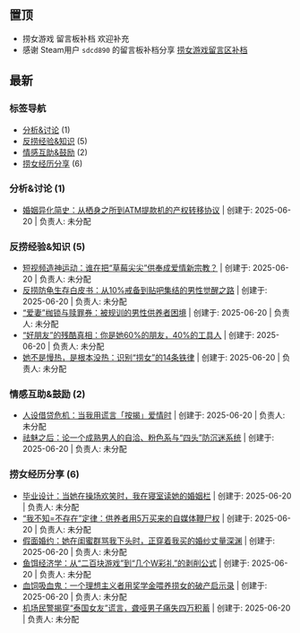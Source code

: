 ## 置顶 	 
- 捞女游戏 留言板补档 欢迎补充
- 感谢 Steam用户 `sdcd890` 的留言板补档分享   [捞女游戏留言区补档](https://steamcommunity.com/app/3350200/discussions/0/598530063829308769/)

<!-- ISSUE_LIST_START -->
## 最新

### 标签导航
- [分析&讨论](#分析&讨论) (1)
- [反捞经验&知识](#反捞经验&知识) (5)
- [情感互助&鼓励](#情感互助&鼓励) (2)
- [捞女经历分享](#捞女经历分享) (6)

### <a id='分析&讨论'></a>分析&讨论 (1)

- [婚姻异化简史：从栖身之所到ATM提款机的产权转移协议](https://github.com/Hodgins1135/LaoNvYouXi_Gold-digger_Message-Board/issues/12) | 创建于: 2025-06-20 | 负责人: 未分配

### <a id='反捞经验&知识'></a>反捞经验&知识 (5)

- [短视频造神运动：谁在把“草莓尖尖”供奉成爱情新宗教？](https://github.com/Hodgins1135/LaoNvYouXi_Gold-digger_Message-Board/issues/7) | 创建于: 2025-06-20 | 负责人: 未分配
- [反捞防龟生存白皮书：从10%戒备到贴吧集结的男性觉醒之路](https://github.com/Hodgins1135/LaoNvYouXi_Gold-digger_Message-Board/issues/6) | 创建于: 2025-06-20 | 负责人: 未分配
- [“爱妻”枷锁与赎罪券：被规训的男性供养者困境](https://github.com/Hodgins1135/LaoNvYouXi_Gold-digger_Message-Board/issues/5) | 创建于: 2025-06-20 | 负责人: 未分配
- [“好朋友”的残酷真相：你是她60%的朋友，40%的工具人](https://github.com/Hodgins1135/LaoNvYouXi_Gold-digger_Message-Board/issues/4) | 创建于: 2025-06-20 | 负责人: 未分配
- [她不是慢热，是根本没热：识别“捞女”的14条铁律](https://github.com/Hodgins1135/LaoNvYouXi_Gold-digger_Message-Board/issues/3) | 创建于: 2025-06-20 | 负责人: 未分配

### <a id='情感互助&鼓励'></a>情感互助&鼓励 (2)

- [人设借贷危机：当我用谎言「按揭」爱情时](https://github.com/Hodgins1135/LaoNvYouXi_Gold-digger_Message-Board/issues/9) | 创建于: 2025-06-20 | 负责人: 未分配
- [祛魅之后：论一个成熟男人的自洽、粉色系与“四头”防沉迷系统](https://github.com/Hodgins1135/LaoNvYouXi_Gold-digger_Message-Board/issues/2) | 创建于: 2025-06-20 | 负责人: 未分配

### <a id='捞女经历分享'></a>捞女经历分享 (6)

- [毕业设计：当她在操场欢笑时，我在寝室读她的婚姻栏](https://github.com/Hodgins1135/LaoNvYouXi_Gold-digger_Message-Board/issues/14) | 创建于: 2025-06-20 | 负责人: 未分配
- [“我不知=不存在”定律：供养者用5万买来的自媒体鞭尸权](https://github.com/Hodgins1135/LaoNvYouXi_Gold-digger_Message-Board/issues/13) | 创建于: 2025-06-20 | 负责人: 未分配
- [假面婚约：她在闺蜜群骂我下头时，正穿着我买的婚纱丈量深渊](https://github.com/Hodgins1135/LaoNvYouXi_Gold-digger_Message-Board/issues/11) | 创建于: 2025-06-20 | 负责人: 未分配
- [鱼饵经济学：从“二百块游戏”到“几个W彩礼”的剥削公式](https://github.com/Hodgins1135/LaoNvYouXi_Gold-digger_Message-Board/issues/10) | 创建于: 2025-06-20 | 负责人: 未分配
- [血饲吸血鬼：一个理想主义者用奖学金喂养捞女的破产启示录](https://github.com/Hodgins1135/LaoNvYouXi_Gold-digger_Message-Board/issues/8) | 创建于: 2025-06-20 | 负责人: 未分配
- [机场民警揭穿“泰国女友”谎言，聋哑男子痛失四万积蓄](https://github.com/Hodgins1135/LaoNvYouXi_Gold-digger_Message-Board/issues/1) | 创建于: 2025-06-20 | 负责人: 未分配


<!-- ISSUE_LIST_END -->
